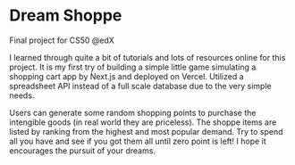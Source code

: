 # Dream Shoppe

Final project for CS50 @edX

I learned through quite a bit of tutorials and lots of resources online for this project.
It is my first try of building a simple little game simulating a shopping cart app by Next.js and deployed on Vercel.
Utilized a spreadsheet API instead of a full scale database due to the very simple needs.

Users can generate some random shopping points to purchase the intengible goods (in real world they are priceless).
The shoppe items are listed by ranking from the highest and most popular demand.
Try to spend all you have and see if you got them all until zero point is left!
I hope it encourages the pursuit of your dreams.